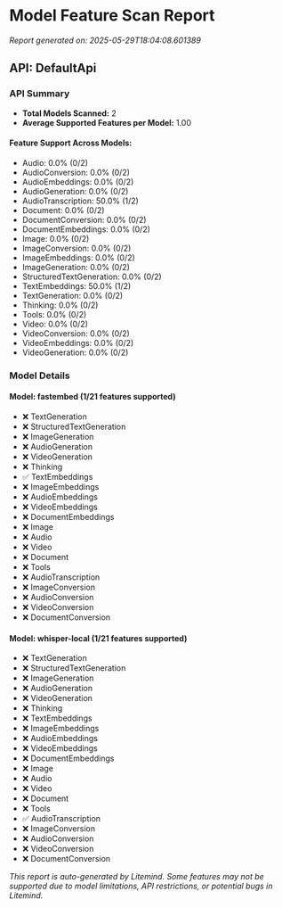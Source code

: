 # Model Feature Scan Report

_Report generated on: 2025-05-29T18:04:08.601389_

## API: DefaultApi

### API Summary

* **Total Models Scanned:** 2
* **Average Supported Features per Model:** 1.00

#### Feature Support Across Models:

* Audio: 0.0% (0/2)
* AudioConversion: 0.0% (0/2)
* AudioEmbeddings: 0.0% (0/2)
* AudioGeneration: 0.0% (0/2)
* AudioTranscription: 50.0% (1/2)
* Document: 0.0% (0/2)
* DocumentConversion: 0.0% (0/2)
* DocumentEmbeddings: 0.0% (0/2)
* Image: 0.0% (0/2)
* ImageConversion: 0.0% (0/2)
* ImageEmbeddings: 0.0% (0/2)
* ImageGeneration: 0.0% (0/2)
* StructuredTextGeneration: 0.0% (0/2)
* TextEmbeddings: 50.0% (1/2)
* TextGeneration: 0.0% (0/2)
* Thinking: 0.0% (0/2)
* Tools: 0.0% (0/2)
* Video: 0.0% (0/2)
* VideoConversion: 0.0% (0/2)
* VideoEmbeddings: 0.0% (0/2)
* VideoGeneration: 0.0% (0/2)

### Model Details

#### Model: fastembed (1/21 features supported)

* ❌ TextGeneration
* ❌ StructuredTextGeneration
* ❌ ImageGeneration
* ❌ AudioGeneration
* ❌ VideoGeneration
* ❌ Thinking
* ✅ TextEmbeddings
* ❌ ImageEmbeddings
* ❌ AudioEmbeddings
* ❌ VideoEmbeddings
* ❌ DocumentEmbeddings
* ❌ Image
* ❌ Audio
* ❌ Video
* ❌ Document
* ❌ Tools
* ❌ AudioTranscription
* ❌ ImageConversion
* ❌ AudioConversion
* ❌ VideoConversion
* ❌ DocumentConversion

#### Model: whisper-local (1/21 features supported)

* ❌ TextGeneration
* ❌ StructuredTextGeneration
* ❌ ImageGeneration
* ❌ AudioGeneration
* ❌ VideoGeneration
* ❌ Thinking
* ❌ TextEmbeddings
* ❌ ImageEmbeddings
* ❌ AudioEmbeddings
* ❌ VideoEmbeddings
* ❌ DocumentEmbeddings
* ❌ Image
* ❌ Audio
* ❌ Video
* ❌ Document
* ❌ Tools
* ✅ AudioTranscription
* ❌ ImageConversion
* ❌ AudioConversion
* ❌ VideoConversion
* ❌ DocumentConversion

_This report is auto-generated by Litemind. Some features may not be supported due to model limitations, API
restrictions, or potential bugs in Litemind._